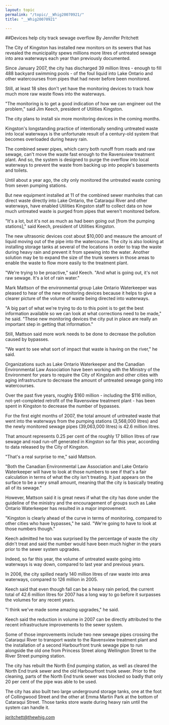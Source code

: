 ```yaml
---
layout: topic
permalink: "/topic/__Whig20070921/"
title: "__Whig20070921"

---
```


##Devices help city track sewage overflow
By Jennifer Pritchett

The City of Kingston has installed new monitors on its sewers that has revealed the municipality spews millions more litres of untreated sewage into area waterways each year than previously documented.

Since January 2007, the city has discharged 39 million litres - enough to fill 488 backyard swimming pools - of the foul liquid into Lake Ontario and other watercourses from pipes that had never before been monitored.

Still, at least 18 sites don't yet have the monitoring devices to track how much more raw waste flows into the waterways.

"The monitoring is to get a good indication of how we can engineer out the problem," said Jim Keech, president of Utilities Kingston.

The city plans to install six more monitoring devices in the coming months.

Kingston's longstanding practice of intentionally sending untreated waste into local waterways is the unfortunate result of a century-old system that becomes overloaded during heavy rain.

The combined sewer pipes, which carry both runoff from roads and raw sewage, can't move the waste fast enough to the Ravensview treatment plant. And so, the system is designed to purge the overflow into local waterways to prevent the waste from backing up into people's basements and toilets.

Until about a year ago, the city only monitored the untreated waste coming from seven pumping stations.

But new equipment installed at 11 of the combined sewer manholes that can direct waste directly into Lake Ontario, the Cataraqui River and other waterways, have enabled Utilities Kingston staff to collect data on how much untreated waste is purged from pipes that weren't monitored before.

"It's a lot, but it's not as much as had been going out [from the pumping stations]," said Keech, president of Utilities Kingston.

The new ultrasonic devices cost about $10,000 and measure the amount of liquid moving out of the pipe into the watercourse. The city is also looking at installing storage tanks at several of the locations in order to trap the waste during heavy rain and prevent it from spewing into the water. Another solution may be to expand the size of the trunk sewers in those areas to enable the waste to flow more easily to the treatment plant.

"We're trying to be proactive," said Keech. "And what is going out, it's not raw sewage. It's a lot of rain water."

Mark Mattson of the environmental group Lake Ontario Waterkeeper was pleased to hear of the new monitoring devices because it helps to give a clearer picture of the volume of waste being directed into waterways.

"A big part of what we're trying to do to this point is to get the best information available so we can look at what corrections need to be made," he said. "These new monitoring devices the city put in place are really an important step in getting that information."

Still, Mattson said more work needs to be done to decrease the pollution caused by bypasses.

"We want to see what sort of impact that waste is having on the river," he said.

Organizations such as Lake Ontario Waterkeeper and the Canadian Environmental Law Association have been working with the Ministry of the Environment for years to require the City of Kingston and other cities with aging infrastructure to decrease the amount of untreated sewage going into watercourses.

Over the past five years, roughly $160 million - including the $116 million, not-yet-completed retrofit of the Ravensview treatment plant - has been spent in Kingston to decrease the number of bypasses.

For the first eight months of 2007, the total amount of untreated waste that went into the waterways from the pumping stations (3,568,000 litres) and the newly monitored sewage pipes (39,063,000 litres) is 42.6 million litres.

That amount represents 0.25 per cent of the roughly 17 billion litres of raw sewage and road run-off generated in Kingston so far this year, according to data released by the City of Kingston.

"That's a real surprise to me," said Mattson.

"Both the Canadian Environmental Law Association and Lake Ontario Waterkeeper will have to look at those numbers to see if that's a fair calculation in terms of what the city isn't treating. It just appears on the surface to be a very small amount, meaning that the city is basically treating all of its sewage."

However, Mattson said it is great news if what the city has done under the guideline of the ministry and the encouragement of groups such as Lake Ontario Waterkeeper has resulted in a major improvement.

"Kingston is clearly ahead of the curve in terms of monitoring, compared to other cities who have bypasses," he said. "We're going to have to look at those numbers though."

Keech admitted he too was surprised by the percentage of waste the city didn't treat and said the number would have been much higher in the years prior to the sewer system upgrades.

Indeed, so far this year, the volume of untreated waste going into waterways is way down, compared to last year and previous years.

In 2006, the city spilled nearly 140 million litres of raw waste into area waterways, compared to 126 million in 2005.

Keech said that even though fall can be a heavy rain period, the current total of 42.6 million litres for 2007 has a long way to go before it surpasses the volumes for any recent years.

"I think we've made some amazing upgrades," he said.

Keech said the reduction in volume in 2007 can be directly attributed to the recent infrastructure improvements to the sewer system.

Some of those improvements include two new sewage pipes crossing the Cataraqui River to transport waste to the Ravensview treatment plant and the installation of a second Harbourfront trunk sewage pipe to run alongside the old one from Princess Street along Wellington Street to the River Street pumping station.

The city has rebuilt the North End pumping station, as well as cleared the North End trunk sewer and the old Harbourfront trunk sewer. Prior to the cleaning, parts of the North End trunk sewer was blocked so badly that only 20 per cent of the pipe was able to be used.

The city has also built two large underground storage tanks, one at the foot of Collingwood Street and the other at Emma Martin Park at the bottom of Cataraqui Street. Those tanks store waste during heavy rain until the system can handle it.

jpritchett@thewhig.com


